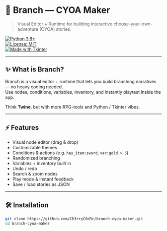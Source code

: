 # 🌿 Branch — CYOA Maker

> Visual Editor + Runtime for building interactive choose-your-own-adventure (CYOA) stories.

[![Python 3.8+](https://img.shields.io/badge/python-3.8%2B-blue)](https://www.python.org/)  
[![License: MIT](https://img.shields.io/badge/license-MIT-yellowgreen.svg)](LICENSE)  
[![Made with Tkinter](https://img.shields.io/badge/made%20with-Tkinter-red)](https://docs.python.org/3/library/tkinter.html)  

---

## ✨ What is Branch?

Branch is a visual editor + runtime that lets you build branching narratives — no heavy coding needed.  
Use nodes, conditions, variables, inventory, and instantly playtest inside the app.

Think **Twine**, but with more RPG-tools and Python / Tkinter vibes.

---

## ⚡ Features

- Visual node editor (drag & drop)  
- Customizable themes  
- Conditions & actions (e.g. `has_item:sword`, `var:gold > 5`)  
- Randomized branching  
- Variables + inventory built in  
- Undo / redo  
- Search & zoom nodes  
- Play mode & instant feedback  
- Save / load stories as JSON  

---

## 🛠️ Installation

```bash
git clone https://github.com/Ch3rryC0d3r/branch-cyoa-maker.git
cd branch-cyoa-maker
